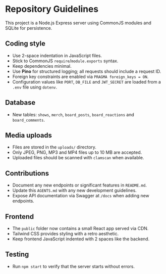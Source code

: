 # Repository Guidelines

This project is a Node.js Express server using CommonJS modules and SQLite for persistence.

## Coding style
- Use 2-space indentation in JavaScript files.
- Stick to CommonJS `require`/`module.exports` syntax.
- Keep dependencies minimal.
- Use **Pino** for structured logging; all requests should include a request ID.
- Foreign key constraints are enabled via `PRAGMA foreign_keys = ON`.
- Configuration values like `PORT`, `DB_FILE` and `JWT_SECRET` are loaded from a `.env` file using `dotenv`.

## Database
- New tables: `shows`, `merch`, `board_posts`, `board_reactions` and `board_comments`.

## Media uploads
- Files are stored in the `uploads/` directory.
- Only JPEG, PNG, MP3 and MP4 files up to 10 MB are accepted.
- Uploaded files should be scanned with `clamscan` when available.

## Contributions
- Document any new endpoints or significant features in `README.md`.
- Update this `AGENTS.md` with any new development guidelines.
- Expose API documentation via Swagger at `/docs` when adding new endpoints.

## Frontend
- The `public` folder now contains a small React app served via CDN.
- Tailwind CSS provides styling with a retro aesthetic.
- Keep frontend JavaScript indented with 2 spaces like the backend.

## Testing
- Run `npm start` to verify that the server starts without errors.
